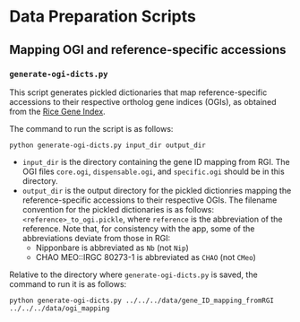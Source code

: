 # Data Preparation Scripts

## Mapping OGI and reference-specific accessions

### `generate-ogi-dicts.py`

This script generates pickled dictionaries that map reference-specific accessions to their respective ortholog gene indices (OGIs), as obtained from the [Rice Gene Index](https://riceome.hzau.edu.cn/download.html).

The command to run the script is as follows:

```
python generate-ogi-dicts.py input_dir output_dir
```

-   `input_dir` is the directory containing the gene ID mapping from RGI. The OGI files `core.ogi`, `dispensable.ogi`, and `specific.ogi` should be in this directory.
-   `output_dir` is the output directory for the pickled dictionries mapping the reference-specific accessions to their respective OGIs. The filename convention for the pickled dictionaries is as follows: `<reference>_to_ogi.pickle`, where `reference` is the abbreviation of the reference. Note that, for consistency with the app, some of the abbreviations deviate from those in RGI:
    -   Nipponbare is abbreviated as `Nb` (not `Nip`)
    -   CHAO MEO::IRGC 80273-1 is abbreviated as `CHAO` (not `CMeo`)

Relative to the directory where `generate-ogi-dicts.py` is saved, the command to run it is as follows:

```
python generate-ogi-dicts.py ../../../data/gene_ID_mapping_fromRGI  ../../../data/ogi_mapping
```
